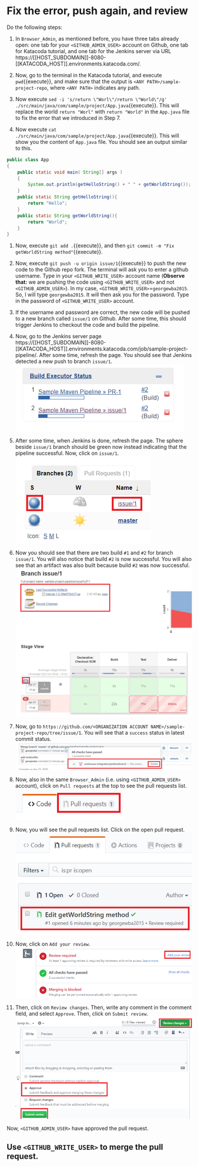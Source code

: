 # Fix the error, push again, and review

Do the following steps:

1. In `Browser_Admin`, as mentioned before, you have three tabs already open: one tab for your `<GITHUB_ADMIN_USER>` account on Github, one tab for Katacoda tutorial, and one tab for the Jenkins server via URL https://[[HOST_SUBDOMAIN]]-8080-[[KATACODA_HOST]].environments.katacoda.com/.

1. Now, go to the terminal in the Katacoda tutorial, and execute `pwd`{{execute}}, and make sure that the output is `<ANY PATH>/sample-project-repo`, where `<ANY PATH>` indicates any path.

1. Now execute `sed -i 's/return \"Worl\"/return \"World\"/g' ./src/main/java/com/sample/project/App.java`{{execute}}. This will replace the world `return "Worl"` with `return "World"` in the `App.java` file to fix the error that we introduced in Step 7.

1. Now execute `cat ./src/main/java/com/sample/project/App.java`{{execute}}. This will show you the content of `App.java` file. You should see an output similar to this.
```java
public class App
{
    public static void main( String[] args )
    {
        System.out.println(getHelloString() + " " + getWorldString());
    }
    public static String getHelloString(){
        return "Hello";
    }
    public static String getWorldString(){
        return "World";
    }
}
```

1. Now, execute `git add .`{{execute}}, and then `git commit -m "Fix getWorldString method"`{{execute}}.

1. Now, execute `git push -u origin issue/1`{{execute}} to push the new code to the Github repo fork. The terminal will ask you to enter a github username. Type in your `<GITHUB_WRITE_USER>` account name (**Observe that:** we are pushing the code using `<GITHUB_WRITE_USER>` and not `<GITHUB_ADMIN_USER>`). In my case, `<GITHUB_WRITE_USER>`=`georgewba2015`. So, I will type `georgewba2015`. It will then ask you for the password. Type in the password of `<GITHUB_WRITE_USER>` account.

1. If the username and password are correct, the new code will be pushed to a new branch called `issue/1` on Github. After some time, this should trigger Jenkins to checkout the code and build the pipeline.

1. Now, go to the Jenkins server page https://[[HOST_SUBDOMAIN]]-8080-[[KATACODA_HOST]].environments.katacoda.com/job/sample-project-pipeline/. After some time, refresh the page. You should see that Jenkins detected a new push to branch `issue/1`.  
![](./assets/success_jenkins.png)

1. After some time, when Jenkins is done, refresh the page. The sphere beside `issue/1` branch should be green now instead indicating that the pipeline successful. Now, click on `issue/1`.  
![](./assets/success_jenkins_issue_1.png)

1. Now you should see that there are two build `#1` and `#2` for branch `issue/1`. You will also notice that build `#2` is now successful. You will also see that an artifact was also built because build `#2` was now successful.  
![](./assets/success_jenkins_pipeline.png)

1. Now, go to `https://github.com/<ORGANIZATION ACCOUNT NAME>/sample-project-repo/tree/issue/1`. You will see that a `success` status in latest commit status.  
![](./assets/commit_status.png)

1. Now, also in the same `Browser_Admin` (i.e. using `<GITHUB_ADMIN_USER>` account), click on `Pull requests` at the top to see the pull requests list.  
![](./assets/click_pr.png)

1. Now, you will see the pull requests list. Click on the open pull request.  
![](./assets/pr_list.png)

1. Now, click on `Add your review`.  
![](./assets/add_review.png)

1. Then, click on `Review changes`. Then, write any comment in the comment field, and select `Approve`. Then, click on `Submit review`.  
![](./assets/approve.png)

Now, `<GITHUB_ADMIN_USER>` have approved the pull request.

## Use `<GITHUB_WRITE_USER>` to merge the pull request.
